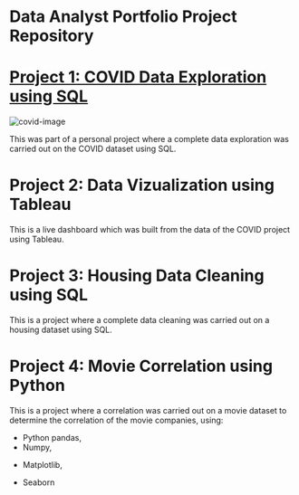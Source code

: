 # Data Analyst Portfolio Project Repository

# [Project 1: COVID Data Exploration using SQL](https://tegatheanalyst.github.io/COVID-Data-Exploration-SQL/)
![covid-image](https://encrypted-tbn0.gstatic.com/images?q=tbn:ANd9GcSNW7z_G_mTtDAiI-d8jegqU4L2BaJma4m4cQ&usqp=CAU)
 
 This was part of a personal project where a complete data exploration was carried out on the COVID dataset using SQL.

# Project 2: Data Vizualization using Tableau
This is a live dashboard which was built from the data of the COVID project using Tableau.

# Project 3: Housing Data Cleaning using SQL
This is a project where a complete data cleaning was carried out on a housing dataset using SQL.

# Project 4: Movie Correlation using Python
This is a project where a correlation was carried out on a movie dataset to determine the correlation of the movie companies, using:
 - Python pandas,
 - Numpy, 
 * Matplotlib, 
 + Seaborn 




